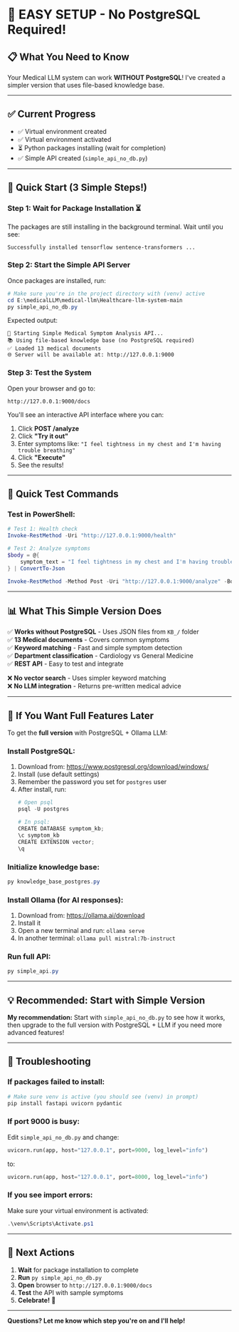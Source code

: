 # 🎯 EASY SETUP - No PostgreSQL Required!

## 📋 What You Need to Know

Your Medical LLM system can work **WITHOUT PostgreSQL**! I've created a simpler version that uses file-based knowledge base.

---

## ✅ Current Progress

- ✅ Virtual environment created
- ✅ Virtual environment activated
- ⏳ Python packages installing (wait for completion)
- ✅ Simple API created (`simple_api_no_db.py`)

---

## 🚀 Quick Start (3 Simple Steps!)

### **Step 1: Wait for Package Installation** ⏳

The packages are still installing in the background terminal. Wait until you see:
```
Successfully installed tensorflow sentence-transformers ...
```

### **Step 2: Start the Simple API Server** 

Once packages are installed, run:

```powershell
# Make sure you're in the project directory with (venv) active
cd E:\medicalLLM\medical-llm\Healthcare-llm-system-main
py simple_api_no_db.py
```

Expected output:
```
🚀 Starting Simple Medical Symptom Analysis API...
📚 Using file-based knowledge base (no PostgreSQL required)
✅ Loaded 13 medical documents
🌐 Server will be available at: http://127.0.0.1:9000
```

### **Step 3: Test the System**

Open your browser and go to:
```
http://127.0.0.1:9000/docs
```

You'll see an interactive API interface where you can:
1. Click **POST /analyze**
2. Click **"Try it out"**
3. Enter symptoms like: `"I feel tightness in my chest and I'm having trouble breathing"`
4. Click **"Execute"**
5. See the results!

---

## 🧪 Quick Test Commands

### Test in PowerShell:
```powershell
# Test 1: Health check
Invoke-RestMethod -Uri "http://127.0.0.1:9000/health"

# Test 2: Analyze symptoms
$body = @{
    symptom_text = "I feel tightness in my chest and I'm having trouble breathing"
} | ConvertTo-Json

Invoke-RestMethod -Method Post -Uri "http://127.0.0.1:9000/analyze" -Body $body -ContentType "application/json"
```

---

## 📊 What This Simple Version Does

✅ **Works without PostgreSQL** - Uses JSON files from `KB_/` folder  
✅ **13 Medical documents** - Covers common symptoms  
✅ **Keyword matching** - Fast and simple symptom detection  
✅ **Department classification** - Cardiology vs General Medicine  
✅ **REST API** - Easy to test and integrate  

❌ **No vector search** - Uses simpler keyword matching  
❌ **No LLM integration** - Returns pre-written medical advice  

---

## 🔄 If You Want Full Features Later

To get the **full version** with PostgreSQL + Ollama LLM:

### Install PostgreSQL:
1. Download from: https://www.postgresql.org/download/windows/
2. Install (use default settings)
3. Remember the password you set for `postgres` user
4. After install, run:
   ```powershell
   # Open psql
   psql -U postgres
   
   # In psql:
   CREATE DATABASE symptom_kb;
   \c symptom_kb
   CREATE EXTENSION vector;
   \q
   ```

### Initialize knowledge base:
```powershell
py knowledge_base_postgres.py
```

### Install Ollama (for AI responses):
1. Download from: https://ollama.ai/download
2. Install it
3. Open a new terminal and run: `ollama serve`
4. In another terminal: `ollama pull mistral:7b-instruct`

### Run full API:
```powershell
py simple_api.py
```

---

## 💡 Recommended: Start with Simple Version

**My recommendation:** Start with `simple_api_no_db.py` to see how it works, then upgrade to the full version with PostgreSQL + LLM if you need more advanced features!

---

## 🐛 Troubleshooting

### If packages failed to install:
```powershell
# Make sure venv is active (you should see (venv) in prompt)
pip install fastapi uvicorn pydantic
```

### If port 9000 is busy:
Edit `simple_api_no_db.py` and change:
```python
uvicorn.run(app, host="127.0.0.1", port=9000, log_level="info")
```
to:
```python
uvicorn.run(app, host="127.0.0.1", port=8000, log_level="info")
```

### If you see import errors:
Make sure your virtual environment is activated:
```powershell
.\venv\Scripts\Activate.ps1
```

---

## 🎯 Next Actions

1. **Wait** for package installation to complete
2. **Run** `py simple_api_no_db.py`
3. **Open** browser to `http://127.0.0.1:9000/docs`
4. **Test** the API with sample symptoms
5. **Celebrate!** 🎉

---

**Questions? Let me know which step you're on and I'll help!**
